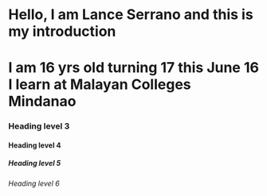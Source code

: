 # Hello, I am Lance Serrano and this is my introduction



# I am 16 yrs old turning 17 this June 16 I learn at Malayan Colleges Mindanao



### Heading level 3
#### Heading level 4
##### Heading level 5
###### Heading level 6
